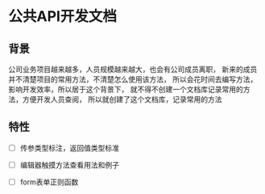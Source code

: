 # 公共API开发文档

## 背景

公司业务项目越来越多，人员规模越来越大，也会有公司成员离职，
新来的成员并不清楚项目的常用方法，不清楚怎么使用该方法，
所以会花时间去编写方法，影响开发效率，所以居于这个背景下，
就不得不创建一个文档库记录常用的方法，方便开发人员查阅，
所以就创建了这个文档库，记录常用的方法

## 特性

* [ ] 传参类型标注，返回值类型标准
* [ ] 编辑器触摸方法查看用法和例子
* [ ] form表单正则函数


